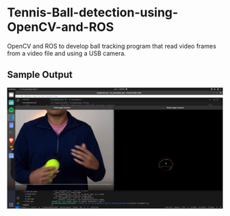 # Tennis-Ball-detection-using-OpenCV-and-ROS
OpenCV and ROS to develop ball tracking program that read video frames from a video file and using a USB camera.
## Sample Output
![Detection in video](tracking_tennisball.png)
